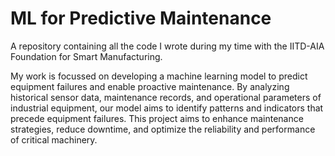 # ML for Predictive Maintenance

A repository containing all the code I wrote during my time with the IITD-AIA Foundation for Smart Manufacturing. 

My work is focussed on developing a machine learning model to predict equipment failures and enable proactive maintenance. By analyzing historical sensor data, maintenance records, and operational parameters of industrial equipment, our model aims to identify patterns and indicators that precede equipment failures. This project aims to enhance maintenance strategies, reduce downtime, and optimize the reliability and performance of critical machinery.
